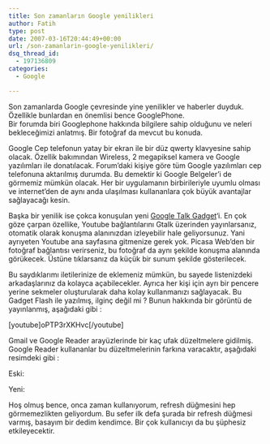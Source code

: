 ```yaml
---
title: Son zamanların Google yenilikleri
author: Fatih
type: post
date: 2007-03-16T20:44:49+00:00
url: /son-zamanlarin-google-yenilikleri/
dsq_thread_id:
  - 197136809
categories:
  - Google

---
```

Son zamanlarda Google çevresinde yine yenilikler ve haberler duyduk. Özellikle bunlardan en önemlisi bence GooglePhone.  
Bir forumda biri Googlephone hakkında bilgilere sahip olduğunu ve neleri bekleceğimizi anlatmış. Bir fotoğraf da mevcut bu konuda.

Google Cep telefonun yatay bir ekran ile bir düz qwerty klavyesine sahip olacak. Özellik bakımından Wireless, 2 megapiksel kamera ve Google yazılımları ile donatılacak. Forum&#8217;daki kişiye göre tüm Google yazılımları cep telefonuna aktarılmış durumda. Bu demektir ki Google Belgeler&#8217;i de görmemiz mümkün olacak. Her bir uygulamanın birbirileriyle uyumlu olması ve internet&#8217;den de aynı anda ulaşılması kullananlara çok büyük avantajlar sağlayacağı kesin.  
<!--more-->

  
Başka bir yenilik ise çokca konuşulan yeni [Google Talk Gadget][1]&#8216;i. En çok göze çarpan özellike, Youtube bağlantılarını Gtalk üzerinden yayınlarsanız, otomatik olarak konuşma alanınızdan izleyebilir hale geliyorsunuz. Yani ayrıyeten Youtube ana sayfasına gitmenize gerek yok. Picasa Web&#8217;den bir fotoğraf bağlantısı verirseniz, bu fotoğraf da aynı şekilde konuşma alanında görükecek. Üstüne tıklarsanız da küçük bir sunum şekilde gösterilecek.

Bu saydıklarımı iletilerinize de eklemeniz mümkün, bu sayede listenizdeki arkadaşlarınız da kolayca açabilecekler. Ayrıca her kişi için ayrı bir pencere yerine sekmeler oluşturularak daha kolay kullanmanızı sağlayacak. Bu Gadget Flash ile yazılmış, ilginç değil mi ? Bunun hakkında bir görüntü de yayınlanmış, aşağıdaki gibi :

[youtube]oPTP3rXKHvc[/youtube]

Gmail ve Google Reader arayüzlerinde bir kaç ufak düzeltmelere gidilmiş. Google Reader kullananlar bu düzeltmelerinin farkına varacaktır, aşağıdaki resimdeki gibi :

Eski:

Yeni:

Hoş olmuş bence, onca zaman kullanıyorum, refresh düğmesini hep görmemezlikten geliyordum. Bu sefer ilk defa şurada bir refresh düğmesi varmış, basayım bir dedim kendimce. Bir çok kullanıcıyı da bu şüphesiz etkileyecektir.

 [1]: https://googleblog.blogspot.com/2007/03/talk-on-your-personalized-homepage.html